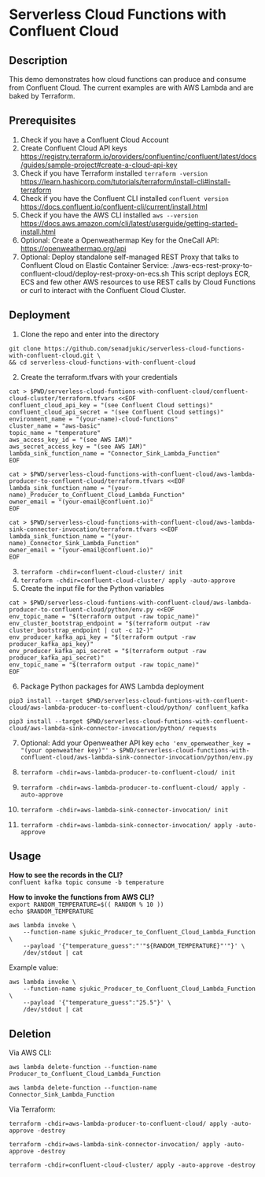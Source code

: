 # Serverless Cloud Functions with Confluent Cloud

## Description
This demo demonstrates how cloud functions can produce and consume from Confluent Cloud. The current examples are with AWS Lambda and are baked by Terraform.

## Prerequisites
1. Check if you have a Confluent Cloud Account
2. Create Confluent Cloud API keys <br> https://registry.terraform.io/providers/confluentinc/confluent/latest/docs/guides/sample-project#create-a-cloud-api-key
3. Check if you have Terraform installed `terraform -version` <br> https://learn.hashicorp.com/tutorials/terraform/install-cli#install-terraform
4. Check if you have the Confluent CLI installed `confluent version` <br> https://docs.confluent.io/confluent-cli/current/install.html
5. Check if you have the AWS CLI installed `aws --version` <br> https://docs.aws.amazon.com/cli/latest/userguide/getting-started-install.html
6. Optional: Create a Openweathermap Key for the OneCall API: https://openweathermap.org/api
7. Optional: Deploy standalone self-managed REST Proxy that talks to Confluent Cloud on Elastic Container Service: ./aws-ecs-rest-proxy-to-confluent-cloud/deploy-rest-proxy-on-ecs.sh This script deploys ECR, ECS and few other AWS resources to use REST calls by Cloud Functions or curl to interact with the Confluent Cloud Cluster.

## Deployment
1. Clone the repo and enter into the directory
``` 
git clone https://github.com/senadjukic/serverless-cloud-functions-with-confluent-cloud.git \
&& cd serverless-cloud-functions-with-confluent-cloud 
```

2. Create the terraform.tfvars with your credentials

```
cat > $PWD/serverless-cloud-funtions-with-confluent-cloud/confluent-cloud-cluster/terraform.tfvars <<EOF
confluent_cloud_api_key = "(see Confluent Cloud settings)"
confluent_cloud_api_secret = "(see Confluent Cloud settings)"
environment_name = "(your-name)-cloud-functions"
cluster_name = "aws-basic"
topic_name = "temperature"
aws_access_key_id = "(see AWS IAM)"
aws_secret_access_key = "(see AWS IAM)"
lambda_sink_function_name = "Connector_Sink_Lambda_Function"
EOF

cat > $PWD/serverless-cloud-functions-with-confluent-cloud/aws-lambda-producer-to-confluent-cloud/terraform.tfvars <<EOF
lambda_sink_function_name = "(your-name)_Producer_to_Confluent_Cloud_Lambda_Function"
owner_email = "(your-email@confluent.io)"
EOF

cat > $PWD/serverless-cloud-functions-with-confluent-cloud/aws-lambda-sink-connector-invocation/terraform.tfvars <<EOF
lambda_sink_function_name = "(your-name)_Connector_Sink_Lambda_Function"
owner_email = "(your-email@confluent.io)"
EOF
```

3. `terraform -chdir=confluent-cloud-cluster/ init`
4. `terraform -chdir=confluent-cloud-cluster/ apply -auto-approve`
5. Create the input file for the Python variables

```
cat > $PWD/serverless-cloud-funtions-with-confluent-cloud/aws-lambda-producer-to-confluent-cloud/python/env.py <<EOF
env_topic_name = "$(terraform output -raw topic_name)"
env_cluster_bootstrap_endpoint = "$(terraform output -raw cluster_bootstrap_endpoint | cut -c 12-)"
env_producer_kafka_api_key = "$(terraform output -raw producer_kafka_api_key)"
env_producer_kafka_api_secret = "$(terraform output -raw producer_kafka_api_secret)"
env_topic_name = "$(terraform output -raw topic_name)"
EOF
```

6. Package Python packages for AWS Lambda deployment
```
pip3 install --target $PWD/serverless-cloud-funtions-with-confluent-cloud/aws-lambda-producer-to-confluent-cloud/python/ confluent_kafka

pip3 install --target $PWD/serverless-cloud-funtions-with-confluent-cloud/aws-lambda-sink-connector-invocation/python/ requests
```
7. Optional: Add your Openweather API key
`echo 'env_openweather_key = "(your openweather key)"' > $PWD/serverless-cloud-functions-with-confluent-cloud/aws-lambda-sink-connector-invocation/python/env.py`

8. `terraform -chdir=aws-lambda-producer-to-confluent-cloud/ init`
9. `terraform -chdir=aws-lambda-producer-to-confluent-cloud/ apply -auto-approve`

10. `terraform -chdir=aws-lambda-sink-connector-invocation/ init`
11. `terraform -chdir=aws-lambda-sink-connector-invocation/ apply -auto-approve`

## Usage

**How to see the records in the CLI?** <br>
```confluent kafka topic consume -b temperature```

**How to invoke the functions from AWS CLI?** <br>
```export RANDOM_TEMPERATURE=$(( RANDOM % 10 ))``` <br>
```echo $RANDOM_TEMPERATURE``` <br>

```
aws lambda invoke \
    --function-name sjukic_Producer_to_Confluent_Cloud_Lambda_Function \
    --payload '{"temperature_guess":"'"${RANDOM_TEMPERATURE}"'"}' \
    /dev/stdout | cat
``` 

Example value:

```
aws lambda invoke \
    --function-name sjukic_Producer_to_Confluent_Cloud_Lambda_Function \
    --payload '{"temperature_guess":"25.5"}' \
    /dev/stdout | cat
```

## Deletion

Via AWS CLI:
```
aws lambda delete-function --function-name Producer_to_Confluent_Cloud_Lambda_Function

aws lambda delete-function --function-name Connector_Sink_Lambda_Function
```

Via Terraform:

```
terraform -chdir=aws-lambda-producer-to-confluent-cloud/ apply -auto-approve -destroy

terraform -chdir=aws-lambda-sink-connector-invocation/ apply -auto-approve -destroy

terraform -chdir=confluent-cloud-cluster/ apply -auto-approve -destroy
```

